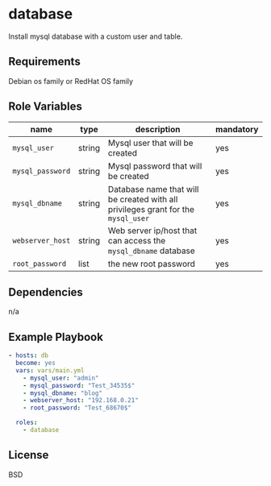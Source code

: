 database
=========

Install mysql database with a custom user and table.

Requirements
------------

Debian os family or RedHat OS family

Role Variables
--------------

| name                    | type   | description                                                                       | mandatory |
|-------------------------|--------|-----------------------------------------------------------------------------------|-----------|
| `mysql_user`            | string | Mysql user that will be created                                                   |   yes     |
| `mysql_password`        | string | Mysql password that will be created                                               |   yes     |
| `mysql_dbname`          | string | Database name that will be created with all privileges grant for the `mysql_user` |   yes     |
| `webserver_host`        | string | Web server ip/host that can access the `mysql_dbname` database                    |   yes     |
| `root_password`         | list   | the new root password                                                             |   yes     |

Dependencies
------------

n/a

Example Playbook
----------------

```yaml
- hosts: db
  become: yes
  vars: vars/main.yml
    - mysql_user: "admin"
    - mysql_password: "Test_34535$"
    - mysql_dbname: "blog"
    - webserver_host: "192.168.0.21"
    - root_password: "Test_68670$" 

  roles:
    - database
```

License
-------

BSD